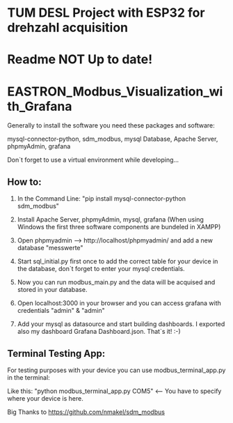 # TUM DESL Project with ESP32 for drehzahl acquisition
# Readme NOT Up to date!
# EASTRON_Modbus_Visualization_with_Grafana

Generally to install the software you need these packages and software:

mysql-connector-python, sdm_modbus, mysql Database, Apache Server, phpmyAdmin, grafana

Don`t forget to use a virtual environment while developing...

## How to:

1) In the Command Line: "pip install mysql-connector-python sdm_modbus"

2) Install Apache Server, phpmyAdmin, mysql, grafana (When using Windows the first three software components are bundeled in XAMPP)

3) Open phpmyadmin --> http://localhost/phpmyadmin/ and add a new database "messwerte"

3) Start sql_initial.py first once to add the correct table for your device in the database, don`t forget to enter your mysql credentials.

4) Now you can run modbus_main.py and the data will be acquised and stored in your database.

5) Open localhost:3000 in your browser and you can access grafana with credentials "admin" & "admin"

6) Add your mysql as datasource and start building dashboards. I exported also my dashboard Grafana Dashboard.json. That`s it! :-)

## Terminal Testing App:

For testing purposes with your device you can use modbus_terminal_app.py in the terminal:

Like this: "python modbus_terminal_app.py COM5" <-- You have to specify where your device is here.

Big Thanks to https://github.com/nmakel/sdm_modbus